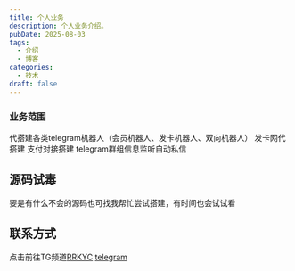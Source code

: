 ```yaml
---
title: 个人业务
description: 个人业务介绍。
pubDate: 2025-08-03
tags:
  - 介绍
  - 博客
categories:
  - 技术
draft: false
---
```


### 业务范围

代搭建各类telegram机器人（会员机器人、发卡机器人、双向机器人）
发卡网代搭建
支付对接搭建
telegram群组信息监听自动私信

## 源码试毒

要是有什么不会的源码也可找我帮忙尝试搭建，有时间也会试试看

## 联系方式

点击前往TG频道[RRKYC](https://t.me/RRKYC)
[telegram](/photo/ddgpay.webp)
